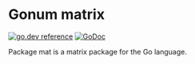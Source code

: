 # Gonum matrix

[![go.dev reference](https://pkg.go.dev/badge/gonum.org/v1/gonum/mat)](https://pkg.go.dev/gonum.org/v1/gonum/mat)
[![GoDoc](https://godocs.io/gonum.org/v1/gonum/mat?status.svg)](https://godocs.io/gonum.org/v1/gonum/mat)

Package mat is a matrix package for the Go language.
